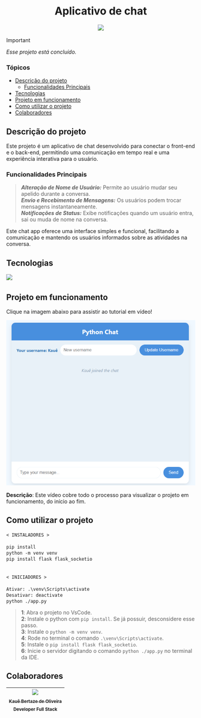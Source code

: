 <h1 align="center">Aplicativo de chat</h1>

<p align="center">
<img loading="lazy" src="http://img.shields.io/static/v1?label=STATUS&message=CONCLUIDO&color=green&style=for-the-badge"/>
</p>

> [!IMPORTANT]
> *Esse projeto está concluído.*

### Tópicos

- [Descrição do projeto](#descrição-do-projeto)
  - [Funcionalidades Principais](#funcionalidades-principais)
- [Tecnologias](#tecnologias)
- [Projeto em funcionamento](#projeto-em-funcionamento)
- [Como utilizar o projeto](#como-utilizar-o-projeto)
- [Colaboradores](#colaboradores)

## Descrição do projeto

Este projeto é um aplicativo de chat desenvolvido para conectar o front-end e o back-end, permitindo uma comunicação em tempo real e uma experiência interativa para o usuário.

### Funcionalidades Principais
> ***Alteração de Nome de Usuário:*** Permite ao usuário mudar seu apelido durante a conversa. <br>
> ***Envio e Recebimento de Mensagens:*** Os usuários podem trocar mensagens instantaneamente. <br>
> ***Notificações de Status:*** Exibe notificações quando um usuário entra, sai ou muda de nome na conversa.

Este chat app oferece uma interface simples e funcional, facilitando a comunicação e mantendo os usuários informados sobre as atividades na conversa.

## Tecnologias

<div width="140px">
    <img src="https://skillicons.dev/icons?i=python,vscode,html,flask,css" />
</div>

## Projeto em funcionamento

Clique na imagem abaixo para assistir ao tutorial em vídeo!

[![Assista ao tutorial](image.png "Como utilizar esse projeto na sua máquina")](https://drive.google.com/file/d/11uHZojHJHq4XyOxNWVHYFZuk2-KQN3H8/view?usp=sharing)

**Descrição**: Este vídeo cobre todo o processo para visualizar o projeto em funcionamento, do início ao fim.

## Como utilizar o projeto

```
< INSTALADORES >

pip install
python -m venv venv
pip install flask flask_socketio


< INICIADORES >

Ativar: .\venv\Scripts\activate
Desativar: deactivate
python ./app.py

```

> **1**: Abra o projeto no VsCode.<br>
> **2**: Instale o python com `pip install`. Se já possuir, desconsidere esse passo.<br>
> **3**: Instale o `python -m venv venv`.<br>
> **4**: Rode no terminal o comando `.\venv\Scripts\activate`.<br>
> **5**: Instale o `pip install flask flask_socketio`.<br>
> **6**: Inicie o servidor digitando o comando `python ./app.py` no terminal da IDE.

## Colaboradores

| [<img src="https://avatars.githubusercontent.com/u/69527468?v=4" width=115><br><sub>Kauê Bertaze de Oliveira</sub>](https://github.com/KaueTTS)<br><sub>Developer Full Stack</sub> |
| :---:
